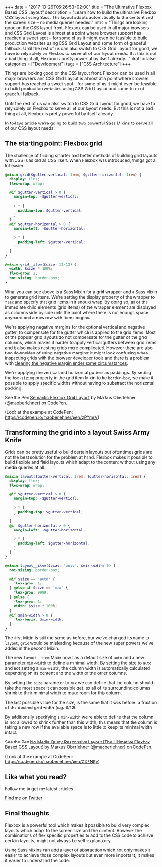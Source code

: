+++
date = "2017-10-29T06:26:53+02:00"
title = "The Ultimative Flexbox Based CSS Layout"
description = "Learn how to build the ultimative Flexbox CSS layout using Sass. The layout adapts automatically to the content and the screen size – no media queries needed."
intro = "Things are looking good on the CSS layout front. Flexbox can be used in all major browsers and CSS Grid Layout is almost at a point where browser support has reached a sweet spot – for some of us it might even be feasible to build production websites using CSS Grid Layout and some form of graceful fallback. Until the rest of us can also switch to CSS Grid Layout for good, we have to rely solely on Flexbox to serve all of our layout needs. But this is not a bad thing at all, Flexbox is pretty powerful by itself already..."
draft = false
categories = ["Development"]
tags = ["CSS Architecture"]
+++

Things are looking good on the CSS layout front. Flexbox can be used in all major browsers and CSS Grid Layout is almost at a point where browser support has reached a sweet spot – for some of us it might even be feasible to build production websites using CSS Grid Layout and some form of graceful fallback.

Until the rest of us can also switch to CSS Grid Layout for good, we have to rely solely on Flexbox to serve all of our layout needs. But this is not a bad thing at all, Flexbox is pretty powerful by itself already.

In todays article we're going to build two powerful Sass Mixins to serve all of our CSS layout needs.

## The starting point: Flexbox grid

The challenge of finding smarter and better methods of building grid layouts with CSS is as old as CSS itself. When Flexbox was introduced, things got a lot easier.

```scss
@mixin grid($gutter-vertical: 1rem, $gutter-horizontal: 1rem) {
  display: flex;
  flex-wrap: wrap;

  @if $gutter-vertical > 0 {
    margin-top: -$gutter-vertical;
    
    > * {
      padding-top: $gutter-vertical;
    }
  }
  @if $gutter-horizontal > 0 {
    margin-left: -$gutter-horizontal;
    
    > * {
      padding-left: $gutter-vertical;
    }
  }
}

@mixin grid__item($size: 12/12) {
  width: $size * 100%;
  flex-grow: 1;
  box-sizing: border-box;
}
```

What you can see above is a Sass Mixin for a grid wrapper and a Sass Mixin to generate grid items. We're setting the display property of the wrapper to `flex` and specify that grid items in it should wrap. By doing so, all of the immediate child elements (grid items) of the wrapper element are displayed as columns side by side until the point where there is not enough space anymore and a new row with items begins.

We're applying negative margins for the optional vertical and negative gutter, to compensate for the gutter which is applied to the grid items. Most of the popular grid layouts do not compensate for the gutter of the grid columns, which makes it harder to apply vertical gutters between grid items and it also makes nesting grids more complicated. However there are also two downsides of using negative margins: it might look confusing when inspecting grids with the browser developer tools and there is a problem with [clearing the negative margin under some circumstances](https://codepen.io/maoberlehner/pen/BpJVGO).

We're applying the vertical and horizontal gutters as paddings. By setting the `box-sizing` property in the grid item Mixin to be `border-box`, we make it possible to apply specific widths without having to substract the horizontal padding.

<p data-height="400" data-theme-id="0" data-slug-hash="zPYmrV" data-default-tab="result" data-user="maoberlehner" data-embed-version="2" data-pen-title="Semantic Flexbox Grid Layout" class="codepen">See the Pen <a href="https://codepen.io/maoberlehner/pen/zPYmrV/">Semantic Flexbox Grid Layout</a> by Markus Oberlehner (<a href="https://codepen.io/maoberlehner">@maoberlehner</a>) on <a href="https://codepen.io">CodePen</a>.</p>
<script async src="https://production-assets.codepen.io/assets/embed/ei.js"></script>

(Look at the example at CodePen: https://codepen.io/maoberlehner/pen/zPYmrV)

## Transforming the grid into a layout Swiss Army Knife

Grids can be pretty useful to build certain layouts but oftentimes grids are not the best solution for the problem at hand. Flexbox makes it possible to build flexible and fluid layouts which adapt to the content without using any media queries at all.

```scss
@mixin layout($gutter-vertical: 1rem, $gutter-horizontal: 1rem) {
  display: flex;
  flex-wrap: wrap;

  @if $gutter-vertical > 0 {
    margin-top: -$gutter-vertical;

    > * {
      padding-top: $gutter-vertical;
    }
  }
  @if $gutter-horizontal > 0 {
    margin-left: -$gutter-horizontal;

    > * {
      padding-left: $gutter-horizontal;
    }
  }
}

@mixin layout__item($size: 'auto', $min-width: 0) {
  box-sizing: border-box;

  @if $size == 'auto' {
    flex-grow: 1;
  } @else if $size == 'max' {
    flex-grow: 9999;
  } @else {
    flex-grow: 1;
    width: $size * 100%;
  }
  @if $min-width > 0 {
    flex-basis: $min-width;
  }
}
```

The first Mixin is still the same as before, but we've changed its name to `layout`, `grid` would be misleading because of the new super powers we've added in the second Mixin.

The new `layout__item` Mixin now has a default size of `auto` and a new parameter `min-width` to define a minimal width. By setting the size to `auto` and not setting a `min-width`, the column width is automatically calculated depending on its content and the width of the other columns.

By setting the `size` parameter to `max` we can define that the column should take the most space it can possible get, so all of its surrounding columns shrink to their minimal width to make room for this column.

The last possible value for the size, is the same that it was before: a fraction of the desired grid width (e.g. 6/12).

By additionally specifying a `min-width` we're able to define that the column is not allowed to shrink further than this width, this means that the column is taking a new row if the available space is to little to keep its minimal width intact.

<p data-height="400" data-theme-id="0" data-slug-hash="ZXPNEy" data-default-tab="result" data-user="maoberlehner" data-embed-version="2" data-pen-title="No Media Query Responsive Layout (The Ultimative Flexbox Based CSS Layout)" class="codepen">See the Pen <a href="https://codepen.io/maoberlehner/pen/ZXPNEy/">No Media Query Responsive Layout (The Ultimative Flexbox Based CSS Layout)</a> by Markus Oberlehner (<a href="https://codepen.io/maoberlehner">@maoberlehner</a>) on <a href="https://codepen.io">CodePen</a>.</p>
<script async src="https://production-assets.codepen.io/assets/embed/ei.js"></script>

(Look at the example at CodePen: https://codepen.io/maoberlehner/pen/ZXPNEy)

<div class="c-content__broad">
  <div class="c-twitter-teaser">
    <div class="c-twitter-teaser__content">
      <h2 class="c-twitter-teaser__headline">Like what you read?</h2>
      <p class="c-twitter-teaser__body">
        Follow me to get my latest articles.
      </p>
      <a class="c-button c-button--outline c-twitter-teaser__button" rel="nofollow" href="https://twitter.com/maoberlehner" data-event-category="link" data-event-action="click: contact" data-event-label="Twitter (article content)">
        Find me on Twitter
      </a>
    </div>
  </div>
</div>

## Final thoughts

Flexbox is a powerful tool which makes it possible to build very complex layouts which adapt to the screen size and the content. However the combinations of flex specific properties to add to the CSS code to achieve certain layouts, might not always be self-explanatory.

Using Sass Mixins can add a layer of abstraction which not only makes it easier to achieve those complex layouts but even more important, it makes it easier to understand the code.
